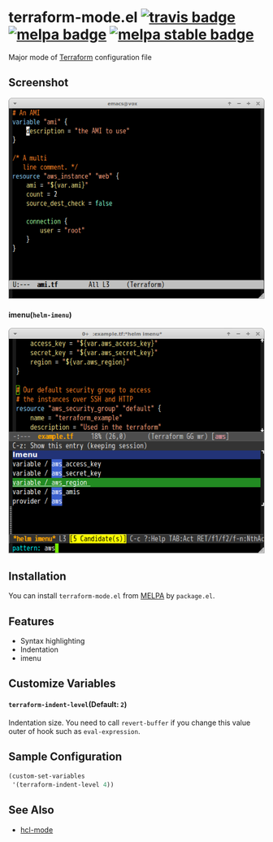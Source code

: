 # terraform-mode.el [![travis badge][travis-badge]][travis-link] [![melpa badge][melpa-badge]][melpa-link] [![melpa stable badge][melpa-stable-badge]][melpa-stable-link]

Major mode of [Terraform](http://www.terraform.io/) configuration file


## Screenshot

![terraform-mode](image/terraform-mode.png)

#### imenu(`helm-imenu`)

![terraform-mode](image/terraform-mode-imenu.png)


## Installation

You can install `terraform-mode.el` from [MELPA](https://melpa.org/) by `package.el`.


## Features

- Syntax highlighting
- Indentation
- imenu


## Customize Variables

#### `terraform-indent-level`(Default: `2`)

Indentation size. You need to call `revert-buffer` if you change this value outer of hook such as `eval-expression`.

## Sample Configuration

```lisp
(custom-set-variables
 '(terraform-indent-level 4))
```

## See Also

- [hcl-mode](https://github.com/syohex/emacs-hcl-mode)

[travis-badge]: https://travis-ci.org/syohex/emacs-terraform-mode.svg
[travis-link]: https://travis-ci.org/syohex/emacs-terraform-mode
[melpa-link]: https://melpa.org/#/terraform-mode
[melpa-stable-link]: https://stable.melpa.org/#/terraform-mode
[melpa-badge]: https://melpa.org/packages/terraform-mode-badge.svg
[melpa-stable-badge]: https://stable.melpa.org/packages/terraform-mode-badge.svg
